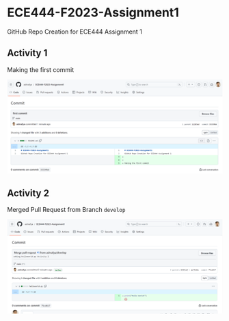# ECE444-F2023-Assignment1
GitHub Repo Creation for ECE444 Assignment 1

## Activity 1


Making the first commit

![Alt text](/Assignemnt1-Q1.png?raw=true "First Commit")

## Activity 2

Merged Pull Request from Branch `develop`

![Alt text](/Assignment1-Q2-1.png?raw=true "Merge")

